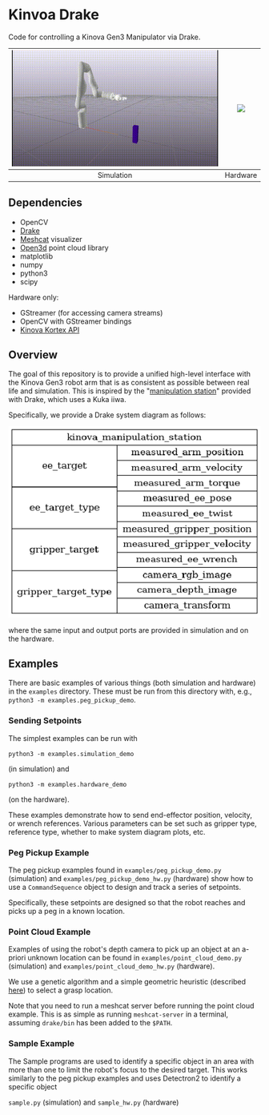 # Kinvoa Drake

Code for controlling a Kinova Gen3 Manipulator via Drake.

| ![](simulation.gif)  | ![](hardware.gif)  |
|:--------------------:|:------------------:|
| Simulation           | Hardware           |

## Dependencies

- OpenCV
- [Drake](https://drake.mit.edu/)
- [Meshcat](https://github.com/rdeits/meshcat) visualizer
- [Open3d](http://www.open3d.org/docs/latest/introduction.html) point cloud library
- matplotlib
- numpy
- python3
- scipy

Hardware only:

- GStreamer (for accessing camera streams)
- OpenCV with GStreamer bindings
- [Kinova Kortex API](https://github.com/Kinovarobotics/kortex)

## Overview

The goal of this repository is to provide a unified high-level interface with the Kinova 
Gen3 robot arm that is as consistent as possible between real life and simulation.
This is inspired by the 
"[manipulation station](https://github.com/RobotLocomotion/drake/tree/master/examples/manipulation_station)"
provided with Drake, which uses a Kuka iiwa. 

Specifically, we provide a Drake system diagram as follows:

![station_diagram.png](station_diagram.png)

where the same input and output ports are provided in simulation and on the hardware.

## Examples

There are basic examples of various things (both simulation and hardware) in the `examples` directory. These must be run
from this directory with, e.g., `python3 -m examples.peg_pickup_demo`.

### Sending Setpoints

The simplest examples can be run with
```
python3 -m examples.simulation_demo
```
(in simulation) and
```
python3 -m examples.hardware_demo
```
(on the hardware).

These examples demonstrate how to send end-effector position, velocity, or wrench
references. Various parameters can be set such as gripper type, reference type, whether to make system
diagram plots, etc. 

### Peg Pickup Example

The peg pickup examples found in `examples/peg_pickup_demo.py` (simulation) and `examples/peg_pickup_demo_hw.py`
(hardware) show how to use a `CommandSequence` object to design and track a series of setpoints.

Specifically, these setpoints are designed so that the robot reaches and picks up a peg in a known location. 

### Point Cloud Example

Examples of using the robot's depth camera to pick up an object at an a-priori unknown location
can be found in `examples/point_cloud_demo.py` (simulation) and `examples/point_cloud_demo_hw.py` 
(hardware). 

We use a genetic algorithm and a simple geometric heuristic (described [here](http://manipulation.csail.mit.edu/clutter.html))
to select a grasp location. 

Note that you need to run a meshcat server before running the point cloud example. This is as simple as
running `meshcat-server` in a terminal, assuming `drake/bin` has been added to the `$PATH`.

### Sample Example

The Sample programs are used to identify a specific object in an area with more than one to limit the robot's focus to the desired target. This works similarly to the peg pickup examples and uses Detectron2 to identify a specific object

`sample.py` (simulation) and `sample_hw.py` (hardware)
